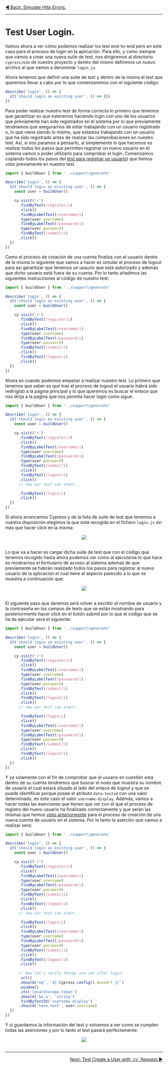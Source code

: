 <p align="left">
  <a href="06_10.md">◀ Back: Simulate Http Errors.</a>
</p>

---
# Test User Login.

Vamos ahora a ver cómo podemos realizar los test end-to-end pero en este caso para el proceso de login en la aplicación. Para ello, y como siempre que vamos a crear una nueva suite de test, nos dirigiremos al directorio `cypress/e2e` de nuestro proyecto y dentro del mismo definimos un nuevo archivo al que vamos a denominar `login.js`.

Ahora tenemos que definir una suite de test y dentro de la misma el test que queremos llevar a cabo por lo que comenzaremos con el siguiente código:

```js
describe('login', () => {
  it('should login an existing user', () => {})
})
```

Para poder realizar nuestro test de forma correcta lo primero que tenemos que garantizar es que esteremos haciendo login con uno de los usuarios que previamente han sido registrados en el sistema por lo que previamente tendríamos que asegurarnos de estar trabajando con un usuario registrado o, lo que viene siendo lo mismo, que estamos trabajando con un usuario que ha sido registrado antes de realizar las comprobaciones en nuestro test. Así, si nos paramos a pensarlo, si simplemente lo que hacemos es realizar todos los pasos que permiten registrar un nuevo usuario en el sistema vamos a poder utilizarlo para comprobar el login. Comenzamos copiando todos los pasos del [test para registrar un usuario](./06_09.md)) que hemos visto previamente en nuestro test.

```js
import { buildUser } from '../support/generate'

describe('login', () => {
  it('should login an existing user', () => {
    const user = buildUser()

    cy.visit('/')
      .findByText(/register/i)
      .click()
      .findByLabelText(/username/i)
      .type(user.username)
      .findByLabelText(/password/i)
      .type(user.password)
      .findByText(/submit/i)
      .click()
  })
})
```

Como el proceso de creación de una cuenta finaliza con el usuario dentro de la misma lo siguiente que vamos a hacer es simular el proceso de logout para así garantizar que tenemos un usaurio que está autorizado y además que dicho usuario está fuera de su cuenta. Por lo tanto añadimos las siguientes instrucciones al código de nuestro test:

```js
import { buildUser } from '../support/generate'

describe('login', () => {
  it('should login an existing user', () => {
    const user = buildUser()

    cy.visit('/')
      .findByText(/register/i)
      .click()
      .findByLabelText(/username/i)
      .type(user.username)
      .findByLabelText(/password/i)
      .type(user.password)
      .findByText(/submit/i)
      .click()
      .findByText(/logout/i)
      .click()
  })
})
```

Ahora es cuando podemos empezar a realizar nuestro test. Lo primero que tenemos que saber es que tras el proceso de logout el usuario habrá sido redirigido a la página principal y lo que queremos es buscar el enlace que nos dirija a la paǵina que nos permita hacer login como sigue:

```js
import { buildUser } from '../support/generate'

describe('login', () => {
  it('should login an existing user', () => {
    const user = buildUser()

    cy.visit('/')
      .findByText(/register/i)
      .click()
      .findByLabelText(/username/i)
      .type(user.username)
      .findByLabelText(/password/i)
      .type(user.password)
      .findByText(/submit/i)
      .click()
      .findByText(/logout/i)
      .click()
      // now our test can start...

      .findByText(/login/i)
      .click()
  })
})
```

Si ahora arrancamos Cypress y de la lista de suite de test que tenemos a nuestra disposición elegimos la que está recogida en el fichero `login.js` sin más que hacer click en la misma:

<div style='text-align: center'>
  <img src='images/06_48.png' />
</div>
<br />

Lo que va a hacer es cargar dicha suite de test que con el código que tenemos recogido hasta ahora podemos ver como al ejecutarse lo que hace es mostrarnos el formulario de acceso al sistema ademaś de que previamente se habrán realizado todos los pasos para registrar al nuevo usuario de la aplicación el cual tiene el aspecto parecido a lo que se muestra a continuación que:

<div style='text-align: center'>
  <img src='images/06_49.png' />
</div>
<br />

El siguiente paso que daremos será volver a escribir el nombre de usuario y la contraseña en los campos de texto que se están mostrando para posteriormente hacer click en el botón submit por lo que el código que se ha de ejecutar será el siguiente:

```js
import { buildUser } from '../support/generate'

describe('login', () => {
  it('should login an existing user', () => {
    const user = buildUser()

    cy.visit('/')
      .findByText(/register/i)
      .click()
      .findByLabelText(/username/i)
      .type(user.username)
      .findByLabelText(/password/i)
      .type(user.password)
      .findByText(/submit/i)
      .click()
      .findByText(/logout/i)
      .click()
      // now our test can start...

      .findByText(/login/i)
      .click()
      .findByLabelText(/username/i)
      .type(user.username)
      .findByLabelText(/password/i)
      .type(user.password)
      .findByText(/submit/i)
      .click()
      .findByText(/logout/i)
      .click()
  })
})
```

Y ya solamente con el fin de comprobar que el usuario en cuestión está dentro de su cuenta tendremos que buscar el nodo que muestra su nombre de usuario el cual estará situado al lado del enlace de logout y que se puede identificar porque posee el atributo `data-testid` con una valor determinado, en este caso el valor `username-display`. Además, vamos a hacer todas las aserciones que tienen que ver con el que el proceso de registro del nuevo usuario ha finalizado correctamente y que serán las mismas que hemos [visto anteriormente](./06_09.md) para el proceso de creación de una nueva cuenta de usuario en el sistema. Por lo tanto la aserción que vamos a realizar será:

```js
import { buildUser } from '../support/generate'

describe('login', () => {
  it('should login an existing user', () => {
    const user = buildUser()

    cy.visit('/')
      .findByText(/register/i)
      .click()
      .findByLabelText(/username/i)
      .type(user.username)
      .findByLabelText(/password/i)
      .type(user.password)
      .findByText(/submit/i)
      .click()
      .findByText(/logout/i)
      .click()
      // now our test can start...

      .findByText(/login/i)
      .click()
      .findByLabelText(/username/i)
      .type(user.username)
      .findByLabelText(/password/i)
      .type(user.password)
      .findByText(/submit/i)
      .click()
      .findByText(/logout/i)
      .click()

      // Now let's verify things are set after login.
      .url()
      .should('eq', `${ Cypress.config().baseUrl }/`)
      .window()
      .its('localStorage.token')
      .should('be.a', 'string')
      .findByTestId('username-display')
      .should('have.text', user.username)
  })
})
```

Y si guardamos la información del test y volvemos a ver como se cumplen todas las aserciones y por lo tanto el test pasará perfectamente:

<div style='text-align: center'>
  <img src='images/06_50.png' />
</div>
<br />

---

<p align="right">
  <a href="06_12.md">Next: Test Create a User with `cy` Request ▶</a>
</p>
